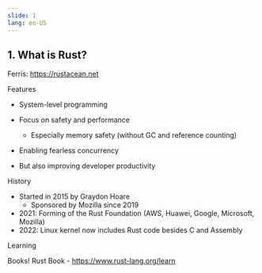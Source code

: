 ```yaml
---
slide: 1
lang: en-US
---
```


## 1. What is Rust?

Ferris: https://rustacean.net

Features

- System-level programming
- Focus on safety and performance

  - Especially memory safety (without GC and reference counting)

- Enabling fearless concurrency
- But also improving developer productivity

History

- Started in 2015 by Graydon Hoare
  - Sponsored by Mozilla since 2019
- 2021: Forming of the Rust Foundation (AWS, Huawei, Google, Microsoft, Mozilla)
- 2022: Linux kernel now includes Rust code besides C and Assembly

Learning

Books!
Rust Book - https://www.rust-lang.org/learn
